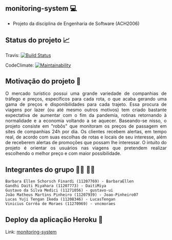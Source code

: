 ## monitoring-system :computer:
- Projeto da disciplina de Engenharia de Software (ACH2006)

## Status do projeto :chart_with_upwards_trend:

Travis: 
[![Build Status](https://app.travis-ci.com/BarbaraEllen/monitoring-system.svg?branch=master)](https://app.travis-ci.com/BarbaraEllen/monitoring-system)

CodeClimate: 
[![Maintainability](https://api.codeclimate.com/v1/badges/6dfb4b2995098dfee02a/maintainability)](https://codeclimate.com/github/BarbaraEllen/monitoring-system/maintainability)

## Motivação do projeto :pushpin:
<p align="justify">O mercado turístico possui uma grande variedade de companhias de tráfego e preços, específicos para cada rota, o que acaba gerando uma gama de preços e disponibilidades para cada trajeto. Essa procura de viagens por lazer (ou até mesmo outros motivos) tem criado bastante expectativa de aumentar com o fim da pandemia, rotinas retornando à normalidade e a economia voltando a se aquecer. Baseando-se nisso, o projeto consiste em "robôs" que monitoram os preços de passagem em sites de companhias 24h por dia. Os clientes recebem alertas, em tempo real, de acordo com suas escolhas de rotas e locais de seu interesse, além de receberem alertas de promoções que possam lhe interessar. O intuito do projeto é orientar os usuários nas viagens que pretendem realizar escolhendo o melhor preço e com maior possibilidade.</p> 

## Integrantes do grupo :man_student: :woman_student:
```
Barbara Ellen Schorsch Finardi (11207769) - BarbaraEllen
Gandhi Daiti Miyahara (11207773) - DaitiMiya
Gustavo da Silva Medici (11271056) - gustavo-ui
João Matheus Martins Pinheiro (11207939) - Joao-Pinheiro07
Lucas Yuji Tengan Ikeda (11208346) - LucasTengan
Vinicius Corrêa de Moraes (11270969) - vncmoraes
```
## Deploy da aplicação Heroku :dash:
Link: <a href=https://excelencia-operacional.herokuapp.com/> monitoring-system </a>
